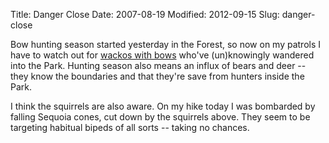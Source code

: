 Title: Danger Close
Date: 2007-08-19
Modified: 2012-09-15
Slug: danger-close

Bow hunting season started yesterday in the Forest, so now on my patrols I have to watch out for <a href="http://www.onlinesports.com/images/ssg-uss-16d.jpg" >wackos with bows</a> who've (un)knowingly wandered into the Park. Hunting season also means an influx of bears and deer -- they know the boundaries and that they're save from hunters inside the Park.

I think the squirrels are also aware. On my hike today I was bombarded by falling Sequoia cones, cut down by the squirrels above. They seem to be targeting habitual bipeds of all sorts -- taking no chances.
